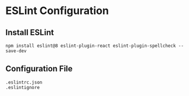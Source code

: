 # ESLint Configuration

## Install ESLint

    npm install eslint@8 eslint-plugin-react eslint-plugin-spellcheck --save-dev

## Configuration File

    .eslintrc.json
    .eslintignore
